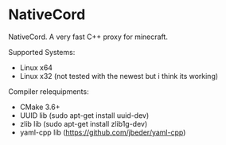 # NativeCord
NativeCord. A very fast C++ proxy for minecraft.

Supported Systems:
- Linux x64
- Linux x32 (not tested with the newest but i think its working)

Compiler relequipments:
- CMake 3.6+
- UUID lib (sudo apt-get install uuid-dev)
- zlib lib (sudo apt-get install zlib1g-dev)
- yaml-cpp lib (https://github.com/jbeder/yaml-cpp)
